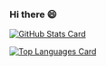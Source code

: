 ### Hi there 😄

[![GitHub Stats Card](https://github-readme-stats.vercel.app/api?username=SlashNephy&show_icons=true&count_private=true&theme=tokyonight)](https://github.com/SlashNephy)

[![Top Languages Card](https://github-readme-stats.vercel.app/api/top-langs/?username=SlashNephy&layout=compact&theme=tokyonight&langs_count=6)](https://github.com/SlashNephy)

<!--
**SlashNephy/SlashNephy** is a ✨ _special_ ✨ repository because its `README.md` (this file) appears on your GitHub profile.

Here are some ideas to get you started:

- 🔭 I’m currently working on ...
- 🌱 I’m currently learning ...
- 👯 I’m looking to collaborate on ...
- 🤔 I’m looking for help with ...
- 💬 Ask me about ...
- 📫 How to reach me: ...
- 😄 Pronouns: ...
- ⚡ Fun fact: ...
-->
